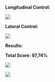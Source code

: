 **Longitudinal Control:**

![](https://github.com/halhwadi/Self-Driving-First-Assignment-Solution/blob/main/Throttle%20_%20final%20equation.jpg)

**Lateral Control:**

![](RackMultipart20210531-4-t4z3qj_html_a5fead581ceb8595.png)

**Results:**

**Total Score: 97,74%**

![](RackMultipart20210531-4-t4z3qj_html_5f63d3681e72ee6c.png)

![](RackMultipart20210531-4-t4z3qj_html_5877e08e5cf78e63.png)
